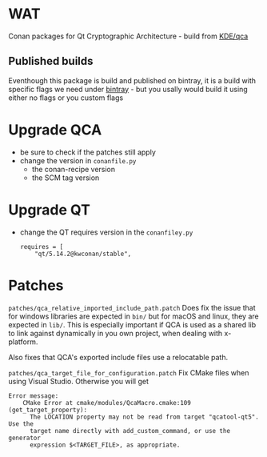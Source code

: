 # WAT
Conan packages for Qt Cryptographic Architecture - build from [KDE/qca](https://github.com/KDE/qca)

## Published builds
Eventhough this package is build and published on bintray, it is a build with specific flags  we need under [bintray](https://bintray.com/eugenmayer/oss/qca%3Akwconan/) - but you usally would build it using either no flags or you custom flags

# Upgrade QCA

- be sure to check if the patches still apply
- change the version in `conanfile.py`
  - the conan-recipe version
  - the SCM tag version 

# Upgrade QT

- change the QT requires version in the `conanfiley.py`
    ```
    requires = [
        "qt/5.14.2@kwconan/stable",
    ```
# Patches

`patches/qca_relative_imported_include_path.patch`
Does fix the issue that for windows libraries are expected in `bin/` but for macOS and linux, they are expected in `lib/`.
This is especially important if QCA is used as a shared lib to link against dynamically in you own project, when dealing with x-platform.

Also fixes that QCA's exported include files use a relocatable path.

`patches/qca_target_file_for_configuration.patch`
Fix CMake files when using Visual Studio. Otherwise you will get

```
Error message:
    CMake Error at cmake/modules/QcaMacro.cmake:109 (get_target_property):
      The LOCATION property may not be read from target "qcatool-qt5".  Use the
      target name directly with add_custom_command, or use the generator
      expression $<TARGET_FILE>, as appropriate.
```